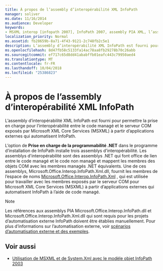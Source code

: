 ```yaml
---
title: À propos de l’assembly d’interopérabilité XML InfoPath
manager: soliver
ms.date: 11/16/2014
ms.audience: Developer
keywords:
- MSXML interop [infopath 2007], InfoPath 2007, assembly PIA XML, l’assembly d’interopérabilité XML InfoPath
localization_priority: Normal
ms.assetid: fb28659b-8a71-4f43-9121-2c748fb2c5e1
description: L’assembly d’interopérabilité XML InfoPath est fourni pour permettre la prise en charge pour l’interopérabilité entre le code managé et le serveur COM exposés par Microsoft XML Core Services (MSXML) à partir d’applications externes qui automatisent InfoPath.
ms.openlocfilehash: 8d47fb58c5133fa14ac78aa8fb29278b70c26abb
ms.sourcegitcommit: ef717c65d8dd41ababffb01eafc443c79950aed4
ms.translationtype: MT
ms.contentlocale: fr-FR
ms.lasthandoff: 10/04/2018
ms.locfileid: "25386823"
---
```

# <a name="about-the-infopath-xml-interop-assembly"></a>À propos de l’assembly d’interopérabilité XML InfoPath

L’assembly d’interopérabilité XML InfoPath est fourni pour permettre la prise en charge pour l’interopérabilité entre le code managé et le serveur COM exposés par Microsoft XML Core Services (MSXML) à partir d’applications externes qui automatisent InfoPath.

L’option de **Prise en charge de la programmabilité .NET** dans le programme d’installation de InfoPath installe trois assemblys d’interopérabilité. Les assemblys d'interopérabilité sont des assemblys .NET qui font office de lien entre le code managé et le code non managé et mappent les membres des objets COM avec les membres managés .NET équivalents. Une de ces assemblys, Microsoft.Office.Interop.InfoPath.Xml.dll, fournit les membres de l’espace de noms [Microsoft.Office.Interop.InfoPath.Xml](https://docs.microsoft.com/dotnet/api/microsoft.office.interop.infopath.xml?view=infopath-external) , qui est utilisée pour travailler avec les membres exposés par le serveur COM pour Microsoft XML Core Services (MSXML) à partir d’applications externes qui automatisent InfoPath à l’aide de code managé. 
  
> [!NOTE]
> Les références aux assemblys PIA Microsoft.Office.Interop.InfoPath.dll et Microsoft.Office.Interop.InfoPath.Xml.dll qui sont requis pour les projets d’automatisation externe InfoPath doivent être établies manuellement. Pour plus d’informations sur l’automatisation externe, voir [scénarios d’automatisation externe et des exemples](external-automation-scenarios-and-examples.md). 
  
## <a name="see-also"></a>Voir aussi

- [Utilisation de MSXML et de System.Xml avec le modèle objet InfoPath 2003](https://msdn.microsoft.com/library/f7a0cac5-26f9-49ed-b52c-0240ef0c9d38%28Office.15%29.aspx)

